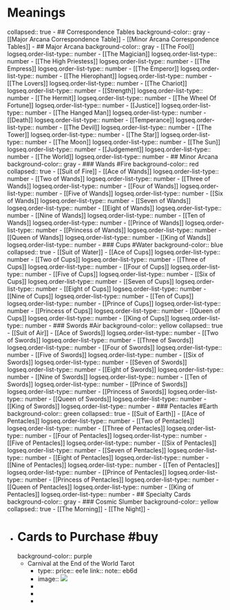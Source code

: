 # Meanings
collapsed:: true
	- ## Correspondence Tables
	  background-color:: gray
		- [[Major Arcana Correspondence Table]]
		- [[Minor Arcana Correspondence Tables]]
	- ## Major Arcana
	  background-color:: gray
		- [[The Fool]]
		  logseq.order-list-type:: number
		- [[The Magician]]
		  logseq.order-list-type:: number
		- [[The High Priestess]]
		  logseq.order-list-type:: number
		- [[The Empress]]
		  logseq.order-list-type:: number
		- [[The Emperor]]
		  logseq.order-list-type:: number
		- [[The Hierophant]]
		  logseq.order-list-type:: number
		- [[The Lovers]]
		  logseq.order-list-type:: number
		- [[The Chariot]]
		  logseq.order-list-type:: number
		- [[Strength]]
		  logseq.order-list-type:: number
		- [[The Hermit]]
		  logseq.order-list-type:: number
		- [[The Wheel Of Fortune]]
		  logseq.order-list-type:: number
		- [[Justice]]
		  logseq.order-list-type:: number
		- [[The Hanged Man]]
		  logseq.order-list-type:: number
		- [[Death]]
		  logseq.order-list-type:: number
		- [[Temperance]]
		  logseq.order-list-type:: number
		- [[The Devil]]
		  logseq.order-list-type:: number
		- [[The Tower]]
		  logseq.order-list-type:: number
		- [[The Star]]
		  logseq.order-list-type:: number
		- [[The Moon]]
		  logseq.order-list-type:: number
		- [[The Sun]]
		  logseq.order-list-type:: number
		- [[Judgement]]
		  logseq.order-list-type:: number
		- [[The World]]
		  logseq.order-list-type:: number
	- ## Minor Arcana
	  background-color:: gray
		- ### Wands #Fire
		  background-color:: red
		  collapsed:: true
			- [[Suit of Fire]]
				- [[Ace of Wands]]
				  logseq.order-list-type:: number
				- [[Two of Wands]]
				  logseq.order-list-type:: number
				- [[Three of Wands]]
				  logseq.order-list-type:: number
				- [[Four of Wands]]
				  logseq.order-list-type:: number
				- [[Five of Wands]]
				  logseq.order-list-type:: number
				- [[Six of Wands]]
				  logseq.order-list-type:: number
				- [[Seven of Wands]]
				  logseq.order-list-type:: number
				- [[Eight of Wands]]
				  logseq.order-list-type:: number
				- [[Nine of Wands]]
				  logseq.order-list-type:: number
				- [[Ten of Wands]]
				  logseq.order-list-type:: number
				- [[Prince of Wands]]
				  logseq.order-list-type:: number
				- [[Princess of Wands]]
				  logseq.order-list-type:: number
				- [[Queen of Wands]]
				  logseq.order-list-type:: number
				- [[King of Wands]]
				  logseq.order-list-type:: number
		- ### Cups #Water
		  background-color:: blue
		  collapsed:: true
			- [[Suit of Water]]
				- [[Ace of Cups]]
				  logseq.order-list-type:: number
				- [[Two of Cups]]
				  logseq.order-list-type:: number
				- [[Three of Cups]]
				  logseq.order-list-type:: number
				- [[Four of Cups]]
				  logseq.order-list-type:: number
				- [[Five of Cups]]
				  logseq.order-list-type:: number
				- [[Six of Cups]]
				  logseq.order-list-type:: number
				- [[Seven of Cups]]
				  logseq.order-list-type:: number
				- [[Eight of Cups]]
				  logseq.order-list-type:: number
				- [[Nine of Cups]]
				  logseq.order-list-type:: number
				- [[Ten of Cups]]
				  logseq.order-list-type:: number
				- [[Prince of Cups]]
				  logseq.order-list-type:: number
				- [[Princess of Cups]]
				  logseq.order-list-type:: number
				- [[Queen of Cups]]
				  logseq.order-list-type:: number
				- [[King of Cups]]
				  logseq.order-list-type:: number
		- ### Swords #Air
		  background-color:: yellow
		  collapsed:: true
			- [[Suit of Air]]
				- [[Ace of Swords]]
				  logseq.order-list-type:: number
				- [[Two of Swords]]
				  logseq.order-list-type:: number
				- [[Three of Swords]]
				  logseq.order-list-type:: number
				- [[Four of Swords]]
				  logseq.order-list-type:: number
				- [[Five of Swords]]
				  logseq.order-list-type:: number
				- [[Six of Swords]]
				  logseq.order-list-type:: number
				- [[Seven of Swords]]
				  logseq.order-list-type:: number
				- [[Eight of Swords]]
				  logseq.order-list-type:: number
				- [[Nine of Swords]]
				  logseq.order-list-type:: number
				- [[Ten of Swords]]
				  logseq.order-list-type:: number
				- [[Prince of Swords]]
				  logseq.order-list-type:: number
				- [[Princess of Swords]]
				  logseq.order-list-type:: number
				- [[Queen of Swords]]
				  logseq.order-list-type:: number
				- [[King of Swords]]
				  logseq.order-list-type:: number
		- ### Pentacles #Earth
		  background-color:: green
		  collapsed:: true
			- [[Suit of Earth]]
				- [[Ace of Pentacles]]
				  logseq.order-list-type:: number
				- [[Two of Pentacles]]
				  logseq.order-list-type:: number
				- [[Three of Pentacles]]
				  logseq.order-list-type:: number
				- [[Four of Pentacles]]
				  logseq.order-list-type:: number
				- [[Five of Pentacles]]
				  logseq.order-list-type:: number
				- [[Six of Pentacles]]
				  logseq.order-list-type:: number
				- [[Seven of Pentacles]]
				  logseq.order-list-type:: number
				- [[Eight of Pentacles]]
				  logseq.order-list-type:: number
				- [[Nine of Pentacles]]
				  logseq.order-list-type:: number
				- [[Ten of Pentacles]]
				  logseq.order-list-type:: number
				- [[Prince of Pentacles]]
				  logseq.order-list-type:: number
				- [[Princess of Pentacles]]
				  logseq.order-list-type:: number
				- [[Queen of Pentacles]]
				  logseq.order-list-type:: number
				- [[King of Pentacles]]
				  logseq.order-list-type:: number
	- ## Specialty Cards
	  background-color:: gray
		- ### Cosmic Slumber
		  background-color:: yellow
		  collapsed:: true
			- [[The Morning]]
			- [[The Night]]
		-
- # Cards to Purchase #buy
  background-color:: purple
	- Carnival at the End of the World Tarot
		- type::
		  price:: ee1e
		  link:: 
		  note:: eb6d
		- image:: ![](https://images.squarespace-cdn.com/content/v1/5027b59384ae2d2eef4536ed/1597436453656-ZZ2BYWJ3YQKCJ1AJP9A5/card_arrangement.jpg?format=750w)
		-
		-
		-